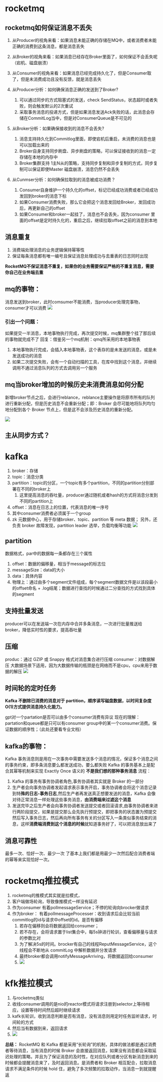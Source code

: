 # rocketmq
## rocketmq如何保证消息不丢失
1. 从Producer的视角来看：如果消息未能正确的存储在MQ中，或者消费者未能正确的消费到这条消息，都是消息丢失
2. 从Broker的视角来看：如果消息已经存在Broker里面了，如何保证不会丢失呢（宕机、磁盘崩溃）
3. 从Consumer的视角来看：如果消息已经完成持久化了，但是Consumer取了，但是未消费成功且没有反馈，就是消息丢失

1. 从Producer分析：如何确保消息正确的发送到了Broker?
   1. 可以通过同步的方式阻塞式的发送，check SendStatus，状态超时或者失败，则会触发默认的2次重试
   2. 采取事务消息的投递方式，但是如果消息发送Ack失败的话，此消息会存储在CommitLog当中，但是对ConsumerQueue是不可见的
2. 从Broker分析：如果确保接收到的消息不会丢失?
   1. 消息支持持久化到Commitlog里面，即使宕机后重启，未消费的消息也是可以加载出来的
   2. Broker自身支持同步刷盘、异步刷盘的策略，可以保证接收到的消息一定存储在本地的内存中
   3. Broker集群支持 1主N从的策略，支持同步复制和异步复制的方式，同步复制可以保证即使Master 磁盘崩溃，消息仍然不会丢失
3. 从Cunmser分析：如何确保拉取到的消息被成功消费？
   1. Consumer自身维护一个持久化的offset，标记已经成功消费或者已经成功发回到broker的消息下标
   2. 如果Consumer消费失败，那么它会把这个消息发回给Broker，发回成功后，再更新自己的offset
   3. 如果Consumer和broker一起挂了，消息也不会丢失，因为consumer 里面的offset是定时持久化的，重启之后，继续拉取offset之前的消息到本地

## 消息重复
1. 消费端处理消息的业务逻辑保持幂等性
2. 保证每条消息都有唯一编号且保证消息处理成功与去重表的日志同时出现

**RocketMQ不保证消息不重复，如果你的业务需要保证严格的不重复消息，需要你自己在业务端去重**

## mq的事物：
消息发送到broker，此时comsumer不能消费，当producer处理完事物，consumer才可以消费
![](/技术学习流程/pic/2023-08-20-21-18-56.png)

### 引出一个问题：
如果提交一半消息，本地事物执行完成，再次提交时候，mq集群整个挂了那后续的事物就完成不了
回复：借鉴另一个mq机制：qmq所采用的本地事物表
   1. 本地事物执行完成，会插入本地事物表，这个表存的是未发送的消息，或是未发送成功的消息
   2. 如果二次提交失败，会有一个自动扫描的工具，在库中找到这个消息，并继续调用不通过消息队列的方式去调用另一个服务

## mq当broker增加的时候历史未消费消息如何分配
新增broker节点之后，会进行reblance，reblance主要操作是将原市所有的队列进行重新分配，但是历史消息不会重新分配；即：Broker 会尽可能地将队列均匀地分配到各个 Broker 节点上，但是这不会涉及历史消息的重新分配。

![](/技术学习流程/pic/2023-04-19-17-54-24.png)

## 主从同步方式？

# kafka
1. broker：存储
2. topic：消息分类
3. partition：topic的分区，一个topic有多个partition，不同的partition分别部署在不同的broker上
   1. 这里提高消息的吞吐量，producer通过随机或者hash的方式将消息分发到不同的partition上
4. offset：消息在日志上的位置，代表消息的唯一序号
5. 其中consumer消费者必须属于一个group
6. zk 元数据中心，用于存储broker、topic、partition 等 meta 数据； 另外，还负责 broker 故障发现，partition leader 选举，负载均衡等功能
   ![](/技术学习流程/pic/2023-07-05-10-13-18.png)

## partition 
数据格式，par中的数据每一条都存在三个属性
1. offset：数据的偏移量，相当于message的标志位
2. messageSize：data的大小
3. data：具体内容
4. 物理上：通过由多个segment文件组成，每个segment数据文件是以该段最小的offset命名 + .log结尾；数据进行查找的时候通过二分查找的方式找到具体的segment

## 支持批量发送
producer可以在发送端一次在内存中合并多条消息，一次进行批量推送给broker，降低实时性的要求，提高吞吐量

## 压缩
produc：通过 GZIP 或 Snappy 格式对消息集合进行压缩
consumer：对数据解压
大数据场景下适用，因为大数据传输的瓶颈是在网络而不是cpu，cpu来用于数据的解压
![](/技术学习流程/pic/2023-07-05-10-26-46.png)

## 时间轮的定时任务


**Kafka 不删除已消费的消息对于 partition，顺序读写磁盘数据，以时间复杂度 O(1)方式提供消息持久化能力。**


gpt对一个partation是否可以由多个consumer消费有异议
现在的理解：partation和queue都是只可以有consumer group中的某一个consumer消费。保证数据的顺序性；（此处还要看专业文档）

## kafka的事物：
Kafka 事务消息则是用在一次事务中需要发送多个消息的情况，保证多个消息之间的事务约束，即多条消息要么都发送成功，要么都失败
Kafka 的事务基本上是配合其幂等机制来实现 Exactly Once 语义的 **不是我们想的那种事务消息**
流程：
   1. Kafka 的事务有事务协调者角色,事务协调者其实就是 Broker 的一部分
   2. 生产者会向事务协调者发起请求表示事务开启，事务协调者会将这个消息记录到特**殊的日志-事务日志**,然后生产者再发送真正想要发送的消息，Kafka 会像对待正常消息一样处理这些事务消息，**由消费端来过滤这个消息**
   3. 发送完毕之后生产者会向事务协调者发送提交或者回滚请求,由事务协调者来进行两阶段提交，如果是提交那么会先执行预提交，即把事务的状态置为预提交然后写入事务日志，然后再向所有事务有关的分区写入一条类似事务结束的消息，这样**消费端消费到这个消息的时候**就知道事务好了，可以把消息放出来了

## 消息可靠性
最多一次、恰好一次、最少一次
了基本上我们都是用最少一次然后配合消费者端的幂等来实现恰好一次。




# rocketmq推拉模式
1. rocketmq的推模式其实就是拉模式，
2. 客户端做场轮询，导致像推模式一样没有延迟
3. 作为consumer 有着pollmessageService；不停的轮询向brocker做请求
4. 作为broker： 有着pollmessageProcesser：收到请求后会比较当前commitlog的id与请求中offset的id。是否有偏移
   1. 若存在偏移则会将数据返回给consumer；
   2. 若不存在，会将请求置于list集合中，每5s钟进行轮训，查看偏移量与请求的参数比对
   3. 为了解决5s的时间。brocker有自己的线程ReputMessageService，这个线程会不断地从 commitLog 中解析数据并分发请求
   4. 最终broker都会调用notifyMessageArriving，将数据返回给consumer
   5. ![](/技术学习流程/pic/2023-08-20-20-17-54.png)

# kfk推拉模式
1. 与rocketmq类似
2. 收线consumer调用的是nio的reactor模式将请求注册到selector上等待相应，设置等待时间然后超时继续请求
3. kafk长轮训，收到消息判断是否有消息，没有消息则用定时任务监听请求，时间轮的方式
4. 然后当有数据到来，返回请求
5. ![](/技术学习流程/pic/2023-08-20-20-37-18.png)

**总结：**  RocketMQ 和 Kafka 都是采用“长轮询”的机制，具体的做法都是通过消费者等待消息，当有消息的时候 Broker 会直接返回消息，如果没有消息都会采取延迟处理的策略，并且为了保证消息的及时性，在对应队列或者分区有新消息到来的时候都会提醒消息来了，及时返回消息。是消费者和 Broker 相互配合，拉取消息请求不满足条件的时候 hold 住，避免了多次频繁的拉取动作，当消息一到就提醒返
